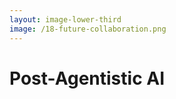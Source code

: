 ```yaml
---
layout: image-lower-third
image: /18-future-collaboration.png
---
```


# Post-Agentistic AI

<!--

**Speaker Notes:**
Main message: Future involves flexible LLM orchestration rather than rigid agent constraints

- Flexible orchestration
- Tool selection
- Craftsperson approach

*Transition: But here's the crucial point about Context Engineering.*

...

**Reader Notes:**

This leads us to what I call a post-agentistic vision. Instead of rigid agent pipelines that constrain LLM flexibility, we let mature LLMs orchestrate their own tool usage. Think about it: LLMs are getting better at using tools flexibly through standards like the Model Context Protocol. Why force them into rigid agent workflows when they can intelligently choose what they need? It's like the difference between a strict assembly line and a skilled craftsperson who selects the right tools for each task.

-->
